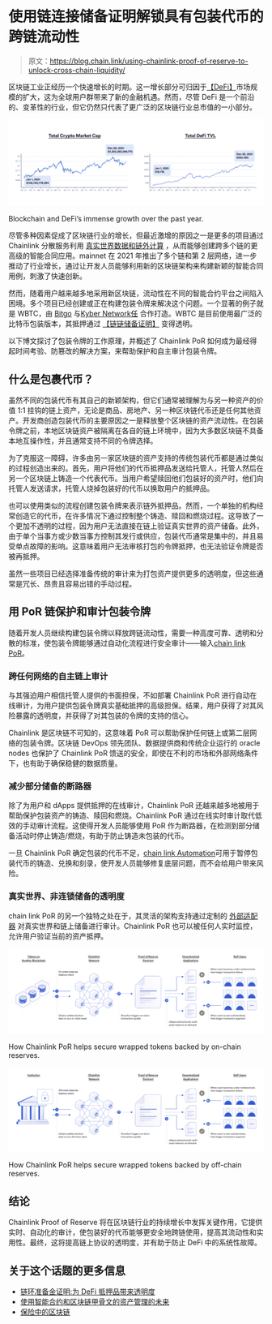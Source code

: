 # 使用链连接储备证明解锁具有包装代币的跨链流动性

> 原文：<https://blog.chain.link/using-chainlink-proof-of-reserve-to-unlock-cross-chain-liquidity/>

区块链工业正经历一个快速增长的时期。这一增长部分可归因于[【DeFi】](https://chain.link/use-cases/defi)市场规模的扩大，这为全球用户群带来了新的金融机遇。然而，尽管 DeFi 是一个前沿的、变革性的行业，但它仍然只代表了更广泛的区块链行业总市值的一小部分。

![A diagram showing blockchain and DeFi’s immense growth over the past year.](img/f7b3925a19beb15c1ad32ba955d447c3.png)

<figcaption id="caption-attachment-3347" class="wp-caption-text">Blockchain and DeFi’s immense growth over the past year.</figcaption>



尽管多种因素促成了区块链行业的增长，但最近激增的原因之一是更多的项目通过 Chainlink 分散服务利用 [真实世界数据和链外计算](https://blog.chain.link/how-chainlink-supports-any-off-chain-data-resource-and-computation/) ，从而能够创建跨多个链的更高级的智能合同应用。mainnet 在 2021 年推出了多个链和第 2 层网络，进一步推动了行业增长，通过让开发人员能够利用新的区块链架构来构建新颖的智能合同用例，刺激了快速创新。

然而，随着用户越来越多地采用新区块链，流动性在不同的智能合约平台之间陷入困境。多个项目已经创建或正在构建包装令牌来解决这个问题。一个显著的例子就是 WBTC，由 [Bitgo](https://www.bitgo.com/) 与[Kyber Network](https://kyber.network/)[任](https://renproject.io/) 合作打造。WBTC 是目前使用最广泛的比特币包装版本，其抵押通过 [【链链储备证明】](https://chain.link/proof-of-reserve) 变得透明。

以下博文探讨了包装令牌的工作原理，并概述了 Chainlink PoR 如何成为最经得起时间考验、防篡改的解决方案，来帮助保护和自主审计包装令牌。

## 什么是包裹代币？

虽然不同的包装代币有其自己的新颖架构，但它们通常被理解为与另一种资产的价值 1:1 挂钩的链上资产，无论是商品、房地产、另一种区块链代币还是任何其他资产。开发商创造包装代币的主要原因之一是释放整个区块链的资产流动性。在包装令牌之前，本地区块链资产被隔离在各自的链上环境中，因为大多数区块链不具备本地互操作性，并且通常支持不同的令牌选择。

为了克服这一障碍，许多由另一家区块链的资产支持的传统包装代币都是通过类似的过程创造出来的。首先，用户将他们的代币抵押品发送给托管人，托管人然后在另一个区块链上铸造一个代表代币。当用户希望赎回他们包装好的资产时，他们向托管人发送请求，托管人烧掉包装好的代币以换取用户的抵押品。

也可以使用类似的流程创建包装令牌来表示链外抵押品。然而，一个单独的机构经常创造它的代币，在许多情况下通过控制整个铸造、赎回和燃烧过程。这导致了一个更加不透明的过程，因为用户无法直接在链上验证真实世界的资产储备。此外，由于单个当事方或少数当事方控制其发行或供应，包装代币通常是集中的，并且易受单点故障的影响。这意味着用户无法审核打包的令牌抵押，也无法验证令牌是否被再抵押。

虽然一些项目已经选择准备传统的审计来为打包资产提供更多的透明度，但这些通常是冗长、昂贵且容易出错的手动过程。

## 用 PoR 链保护和审计包装令牌

随着开发人员继续构建包装令牌以释放跨链流动性，需要一种高度可靠、透明和分散的标准，使包装令牌能够通过自动化流程进行安全审计——输入[chain link PoR](https://blog.chain.link/chainlink-proof-of-reserve-bringing-transparency-to-defi-collateral/)。

### 跨任何网络的自主链上审计

与其强迫用户相信托管人提供的书面担保，不如部署 Chainlink PoR 进行自动在线审计，为用户提供包装令牌真实基础抵押的高级担保。结果，用户获得了对其风险暴露的透明度，并获得了对其包装的令牌的支持的信心。

Chainlink 是区块链不可知的，这意味着 PoR 可以帮助保护任何链上或第二层网络的包装令牌。区块链 DevOps 领先团队、数据提供商和传统企业运行的 oracle nodes 也保护了 Chainlink PoR 馈送的安全，即使在不利的市场和外部网络条件下，也有助于确保稳健的数据质量。

### 减少部分储备的断路器

除了为用户和 dApps 提供抵押的在线审计，Chainlink PoR 还越来越多地被用于帮助保护包装资产的铸造、赎回和燃烧。Chainlink PoR 通过在线实时审计取代低效的手动审计流程。这使得开发人员能够使用 PoR 作为断路器，在检测到部分储备活动时停止铸造/燃烧，有助于防止铸造未包装的代币。

一旦 Chainlink PoR 确定包装的代币不足，[chain link Automation](https://chain.link/automation)可用于暂停包装代币的铸造、兑换和刻录，使开发人员能够修复底层问题，而不会给用户带来风险。

### 真实世界、非连锁储备的透明度

chain link PoR 的另一个独特之处在于，其灵活的架构支持通过定制的 [外部适配器](https://docs.chain.link/docs/external-adapters/) 对真实世界和链上储备进行审计。Chainlink PoR 也可以被任何人实时监控，允许用户验证当前的资产抵押。

![ A diagram showing how Chainlink PoR helps secure wrapped tokens backed by on-chain reserves.](img/b1e8e93b479313a4c42b41d1bb7fde25.png)

<figcaption id="caption-attachment-3348" class="wp-caption-text">How Chainlink PoR helps secure wrapped tokens backed by on-chain reserves.</figcaption>



![A diagram showing how Chainlink PoR helps secure wrapped tokens backed by off-chain reserves.](img/3cef118d8a39c154535fb50096ab76ab.png)

<figcaption id="caption-attachment-3349" class="wp-caption-text">How Chainlink PoR helps secure wrapped tokens backed by off-chain reserves.</figcaption>



## 结论

Chainlink Proof of Reserve 将在区块链行业的持续增长中发挥关键作用，它提供实时、自动化的审计，使包装好的代币能够更安全地跨链使用，提高其流动性和实用性。最终，这将提高链上协议的透明度，并有助于防止 DeFi 中的系统性故障。

## 关于这个话题的更多信息

*   [链环准备金证明:为 DeFi 抵押品带来透明度](https://blog.chain.link/chainlink-proof-of-reserve-bringing-transparency-to-defi-collateral/)
*   [使用智能合约和区块链甲骨文的资产管理的未来](https://blog.chain.link/the-future-of-asset-management-using-smart-contracts-and-blockchain-oracles/)
*   [保险中的区块链](https://blog.chain.link/blockchain-insurance/)